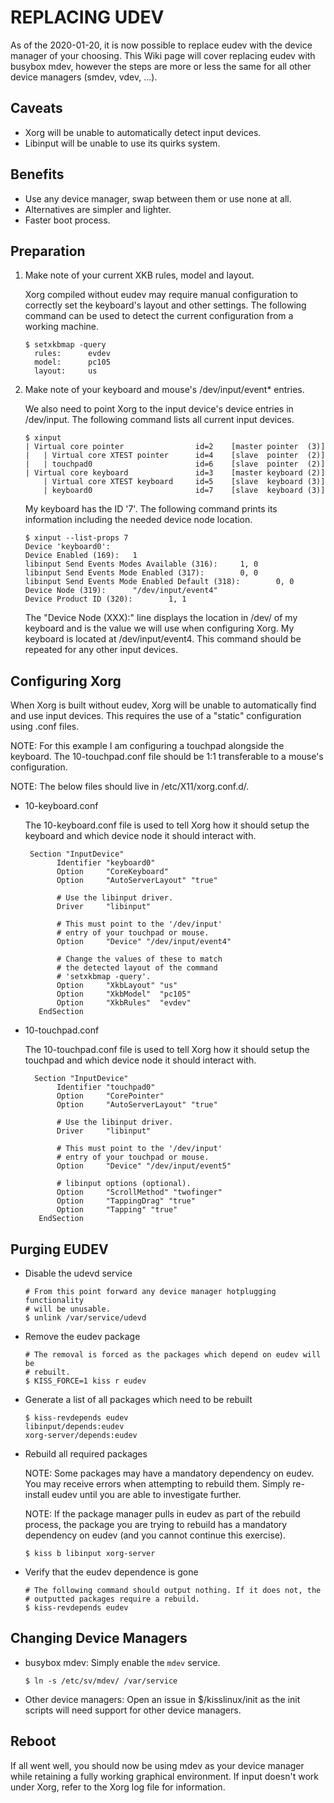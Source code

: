 REPLACING UDEV
==============

As of the 2020-01-20, it is now possible to replace eudev with the device
manager of your choosing. This Wiki page will cover replacing eudev with
busybox mdev, however the steps are more or less the same for all other
device managers (smdev, vdev, ...).

Caveats
-------

*   Xorg will be unable to automatically detect input devices.
*   Libinput will be unable to use its quirks system.

Benefits
--------

*   Use any device manager, swap between them or use none at all.
*   Alternatives are simpler and lighter.
*   Faster boot process.

Preparation
-----------

1.  Make note of your current XKB rules, model and layout.

    Xorg compiled without eudev may require manual configuration to correctly
    set the keyboard's layout and other settings. The following command can be
    used to detect the current configuration from a working machine.

        $ setxkbmap -query
          rules:      evdev
          model:      pc105
          layout:     us

2.  Make note of your keyboard and mouse's /dev/input/event* entries.

    We also need to point Xorg to the input device's device entries in
    /dev/input. The following command lists all current input devices.

        $ xinput
        | Virtual core pointer                id=2    [master pointer  (3)]
        |   | Virtual core XTEST pointer      id=4    [slave  pointer  (2)]
        |   | touchpad0                       id=6    [slave  pointer  (2)]
        | Virtual core keyboard               id=3    [master keyboard (2)]
            | Virtual core XTEST keyboard     id=5    [slave  keyboard (3)]
            | keyboard0                       id=7    [slave  keyboard (3)]

    My keyboard has the ID '7'. The following command prints its information
    including the needed device node location.

        $ xinput --list-props 7
        Device 'keyboard0':
        Device Enabled (169):   1
        libinput Send Events Modes Available (316):     1, 0
        libinput Send Events Mode Enabled (317):        0, 0
        libinput Send Events Mode Enabled Default (318):        0, 0
        Device Node (319):      "/dev/input/event4"
        Device Product ID (320):        1, 1

    The "Device Node (XXX):" line displays the location in /dev/ of my keyboard
    and is the value we will use when configuring Xorg. My keyboard is located
    at /dev/input/event4. This command should be repeated for any other input
    devices.

Configuring Xorg
----------------

When Xorg is built without eudev, Xorg will be unable to automatically find and
use input devices. This requires the use of a "static" configuration using .conf
files.

NOTE: For this example I am configuring a touchpad alongside the keyboard. The
10-touchpad.conf file should be 1:1 transferable to a mouse's configuration.

NOTE: The below files should live in /etc/X11/xorg.conf.d/.

*   10-keyboard.conf

    The 10-keyboard.conf file is used to tell Xorg how it should setup the
    keyboard and which device node it should interact with.

         Section "InputDevice"
               Identifier "keyboard0"
               Option     "CoreKeyboard"
               Option     "AutoServerLayout" "true"

               # Use the libinput driver.
               Driver     "libinput"

               # This must point to the '/dev/input'
               # entry of your touchpad or mouse.
               Option     "Device" "/dev/input/event4"

               # Change the values of these to match
               # the detected layout of the command
               # 'setxkbmap -query'.
               Option     "XkbLayout" "us"
               Option     "XkbModel"  "pc105"
               Option     "XkbRules"  "evdev"
           EndSection

*   10-touchpad.conf

    The 10-touchpad.conf file is used to tell Xorg how it should setup the
    touchpad and which device node it should interact with.

          Section "InputDevice"
               Identifier "touchpad0"
               Option     "CorePointer"
               Option     "AutoServerLayout" "true"

               # Use the libinput driver.
               Driver     "libinput"

               # This must point to the '/dev/input'
               # entry of your touchpad or mouse.
               Option     "Device" "/dev/input/event5"

               # libinput options (optional).
               Option     "ScrollMethod" "twofinger"
               Option     "TappingDrag" "true"
               Option     "Tapping" "true"
           EndSection

Purging EUDEV
-------------

*   Disable the udevd service

        # From this point forward any device manager hotplugging functionality
        # will be unusable.
        $ unlink /var/service/udevd

*   Remove the eudev package

        # The removal is forced as the packages which depend on eudev will be
		# rebuilt.
        $ KISS_FORCE=1 kiss r eudev

*   Generate a list of all packages which need to be rebuilt

        $ kiss-revdepends eudev
        libinput/depends:eudev
        xorg-server/depends:eudev

*   Rebuild all required packages

    NOTE: Some packages may have a mandatory dependency on eudev. You may
          receive errors when attempting to rebuild them. Simply re-install
          eudev until you are able to investigate further.

    NOTE: If the package manager pulls in eudev as part of the rebuild process,
          the package you are trying to rebuild has a mandatory dependency on
          eudev (and you cannot continue this exercise).

        $ kiss b libinput xorg-server

*   Verify that the eudev dependence is gone

        # The following command should output nothing. If it does not, the
        # outputted packages require a rebuild.
        $ kiss-revdepends eudev

Changing Device Managers
------------------------

*   busybox mdev: Simply enable the `mdev` service.

        $ ln -s /etc/sv/mdev/ /var/service

*   Other device managers: Open an issue in $/kisslinux/init as the init scripts
    will need support for other device managers.

Reboot
------

If all went well, you should now be using mdev as your device manager while
retaining a fully working graphical environment. If input doesn't work under
Xorg, refer to the Xorg log file for information.
